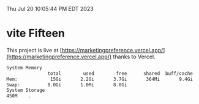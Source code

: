 Thu Jul 20 10:05:44 PM EDT 2023

# vite Fifteen


This project is live at [https://marketingpreference.vercel.app/](https://marketingpreference.vercel.app/) thanks to Vercel.

```bash
System Memory
               total        used        free      shared  buff/cache   available
Mem:            15Gi       2.2Gi       3.7Gi       364Mi       9.4Gi        12Gi
Swap:          8.0Gi       1.0Mi       8.0Gi
System Storage
450M	.
```
